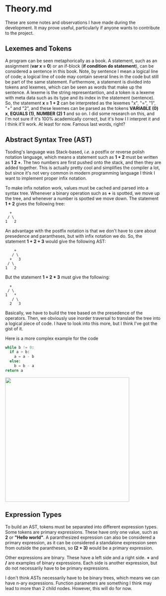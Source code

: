 # Theory.md

These are some notes and observations I have made during the development. It may prove useful, particularly if anyone wants to contribute to the project.

## Lexemes and Tokens

A program can be seen metaphorically as a book. A statement, such as an assignment (**var x = 0**) or an if-block (**if condition do statement**), can be considered a sentence in this book. Note, by sentence I mean a logical line of code; a logical line of code may contain several lines in the code but still be part of the same statement. Furthermore, a statement is divided into tokens and lexemes, which can be seen as words that make up the sentence. A lexeme is the string representantion, and a token is a lexeme with meta data such as its type and its index in the statement (sentence). So, the statement **x = 1 + 2** can be interpreted as the lexemes "x", "=", "1", "+" and "2", and these lexemes can be parsed as the tokens **VARIABLE (0) x**, **EQUALS (1)**, **NUMBER (2) 1** and so on. I did some research on this, and I'm not sure if it's 100% academically correct, but it's how I I interpret it and I think it'll work. At least for now. Famous last words, right?

## Abstract Syntax Tree (AST)

Tsoding's language was Stack-based, _i.e._ a postfix or reverse polish notation language, which means a statement such as **1 + 2** must be written as **1 2 +**. The two numbers are first pushed onto the stack, and then they are added together. This is actually pretty cool and simplifies the compiler a lot, but since it's not very common in modern programming language I think I want to implement proper infix notation.

To make infix notation work, values must be cached and parsed into a syntax tree. Whenever a binary operation such as **+** is spotted, we move up the tree, and whenever a number is spotted we move down. The statement **1 + 2** gives the following tree:

```
  +
 / \
1   2
```

An advantage with the postfix notation is that we don't have to care about presedence and parantheses, but with infix notation we do. So, the statement **1 + 2 + 3** would give the following AST:

```
    +
   / \
  +   3
 / \
1   2
```

But the statement **1 + 2 \* 3** must give the following:

```
  +
 / \
1   *
   / \
  2   3
```

Basically, we have to build the tree based on the presedence of the operators. Then, we obviously use inorder traversal to translate the tree into a logical piece of code. I have to look into this more, but I think I've got the gist of it.

Here is a more complex example for the code

```python
while b != 0:
  if a > b:
    a = a - b
  else:
    b = b - a
return a
```

<img src="https://upload.wikimedia.org/wikipedia/commons/thumb/c/c7/Abstract_syntax_tree_for_Euclidean_algorithm.svg/1920px-Abstract_syntax_tree_for_Euclidean_algorithm.svg.png" height="400px"/>

## Expression Types

To build an AST, tokens must be separated into different expression types. Some tokens are primary expressions. These have only one value, such as **2** or **"Hello world"**. A paranthesized expression can also be considered a primary expression, as it can be considered a standalone expression seen from outside the parantheses, so **(2 + 3)** would be a primary expression.

Other expressions are binary. These have a left side and a right side. **+** and **/** are examples of binary expressions. Each side is another expression, but do not necessarily have to be primary expressions.

I don't think ASTs necessarily have to be binary trees, which means we can have n-ary expressions. Function parameters are something I think may lead to more than 2 child nodes. However, this will do for now.
